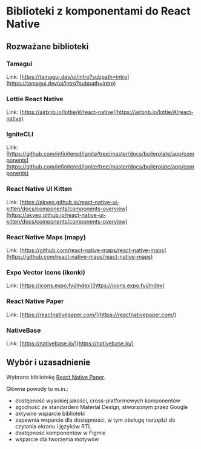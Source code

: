 # Biblioteki z komponentami do React Native

## Rozważane biblioteki

### Tamagui
Link: [https://tamagui.dev/ui/intro?subpath=intro](https://tamagui.dev/ui/intro?subpath=intro)

### Lottie React Native
Link: [https://airbnb.io/lottie/#/react-native](https://airbnb.io/lottie/#/react-native)

### IgniteCLI
Link: [https://github.com/infinitered/ignite/tree/master/docs/boilerplate/app/components](https://github.com/infinitered/ignite/tree/master/docs/boilerplate/app/components)

### React Native UI Kitten
Link: [https://akveo.github.io/react-native-ui-kitten/docs/components/components-overview](https://akveo.github.io/react-native-ui-kitten/docs/components/components-overview)

### React Native Maps (mapy)
Link: [https://github.com/react-native-maps/react-native-maps](https://github.com/react-native-maps/react-native-maps)

### Expo Vector Icons (ikonki)
Link: [https://icons.expo.fyi/Index](https://icons.expo.fyi/Index)

### React Native Paper
Link: [https://reactnativepaper.com/](https://reactnativepaper.com/)

### NativeBase
Link: [https://nativebase.io/](https://nativebase.io/)  

## Wybór i uzasadnienie

Wybrano bibliotekę [React Native Paper](https://reactnativepaper.com/).

Główne powody to m.in.:
- dostępność wysokiej jakości, cross-platformowych komponentów
- zgodność ze standardem Material Design, stworzonym przez Google
- aktywne wsparcie biblioteki
- zapewnia wsparcie dla dostępności, w tym obsługę narzędzi do czytania ekranu i języków RTL
- dostępność komponentów w Figmie
- wsparcie dla tworzenia motywów
 